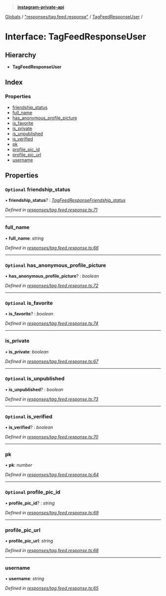 > **[instagram-private-api](../README.md)**

[Globals](../README.md) / ["responses/tag.feed.response"](../modules/_responses_tag_feed_response_.md) / [TagFeedResponseUser](_responses_tag_feed_response_.tagfeedresponseuser.md) /

# Interface: TagFeedResponseUser

## Hierarchy

* **TagFeedResponseUser**

## Index

### Properties

* [friendship_status](_responses_tag_feed_response_.tagfeedresponseuser.md#optional-friendship_status)
* [full_name](_responses_tag_feed_response_.tagfeedresponseuser.md#full_name)
* [has_anonymous_profile_picture](_responses_tag_feed_response_.tagfeedresponseuser.md#optional-has_anonymous_profile_picture)
* [is_favorite](_responses_tag_feed_response_.tagfeedresponseuser.md#optional-is_favorite)
* [is_private](_responses_tag_feed_response_.tagfeedresponseuser.md#is_private)
* [is_unpublished](_responses_tag_feed_response_.tagfeedresponseuser.md#optional-is_unpublished)
* [is_verified](_responses_tag_feed_response_.tagfeedresponseuser.md#optional-is_verified)
* [pk](_responses_tag_feed_response_.tagfeedresponseuser.md#pk)
* [profile_pic_id](_responses_tag_feed_response_.tagfeedresponseuser.md#optional-profile_pic_id)
* [profile_pic_url](_responses_tag_feed_response_.tagfeedresponseuser.md#profile_pic_url)
* [username](_responses_tag_feed_response_.tagfeedresponseuser.md#username)

## Properties

### `Optional` friendship_status

• **friendship_status**? : *[TagFeedResponseFriendship_status](_responses_tag_feed_response_.tagfeedresponsefriendship_status.md)*

*Defined in [responses/tag.feed.response.ts:71](https://github.com/dilame/instagram-private-api/blob/3e16058/src/responses/tag.feed.response.ts#L71)*

___

###  full_name

• **full_name**: *string*

*Defined in [responses/tag.feed.response.ts:66](https://github.com/dilame/instagram-private-api/blob/3e16058/src/responses/tag.feed.response.ts#L66)*

___

### `Optional` has_anonymous_profile_picture

• **has_anonymous_profile_picture**? : *boolean*

*Defined in [responses/tag.feed.response.ts:72](https://github.com/dilame/instagram-private-api/blob/3e16058/src/responses/tag.feed.response.ts#L72)*

___

### `Optional` is_favorite

• **is_favorite**? : *boolean*

*Defined in [responses/tag.feed.response.ts:74](https://github.com/dilame/instagram-private-api/blob/3e16058/src/responses/tag.feed.response.ts#L74)*

___

###  is_private

• **is_private**: *boolean*

*Defined in [responses/tag.feed.response.ts:67](https://github.com/dilame/instagram-private-api/blob/3e16058/src/responses/tag.feed.response.ts#L67)*

___

### `Optional` is_unpublished

• **is_unpublished**? : *boolean*

*Defined in [responses/tag.feed.response.ts:73](https://github.com/dilame/instagram-private-api/blob/3e16058/src/responses/tag.feed.response.ts#L73)*

___

### `Optional` is_verified

• **is_verified**? : *boolean*

*Defined in [responses/tag.feed.response.ts:70](https://github.com/dilame/instagram-private-api/blob/3e16058/src/responses/tag.feed.response.ts#L70)*

___

###  pk

• **pk**: *number*

*Defined in [responses/tag.feed.response.ts:64](https://github.com/dilame/instagram-private-api/blob/3e16058/src/responses/tag.feed.response.ts#L64)*

___

### `Optional` profile_pic_id

• **profile_pic_id**? : *string*

*Defined in [responses/tag.feed.response.ts:69](https://github.com/dilame/instagram-private-api/blob/3e16058/src/responses/tag.feed.response.ts#L69)*

___

###  profile_pic_url

• **profile_pic_url**: *string*

*Defined in [responses/tag.feed.response.ts:68](https://github.com/dilame/instagram-private-api/blob/3e16058/src/responses/tag.feed.response.ts#L68)*

___

###  username

• **username**: *string*

*Defined in [responses/tag.feed.response.ts:65](https://github.com/dilame/instagram-private-api/blob/3e16058/src/responses/tag.feed.response.ts#L65)*